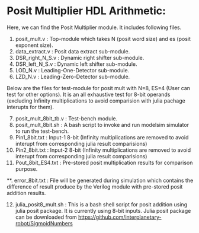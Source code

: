 # Posit Multiplier HDL Arithmetic:

Here, we can find the Posit Multiplier module. It includes following files.

1. posit_mult.v         :       Top-module which takes N (posit word size) and es (posit exponent size).
2. data_extract.v       :       Posit data extract sub-module.
3. DSR_right_N_S.v      :       Dynamic right shifter sub-module.
4. DSR_left_N_S.v       :       Dynamic left shifter sub-module.
5. LOD_N.v              :       Leading-One-Detector sub-module.
6. LZD_N.v              :       Leading-Zero-Detector sub-module.

Below are the files for test-module for posit mult with N=8, ES=4 (User can test for other options).
It is an all exhaustive test for 8-bit operands (excluding Infinity multiplications to avoid comparision with julia pachage interupts for them).

7. posit_mult_8bit_tb.v : Test-bench module.
8. posit_mult_8bit.sh           : A bash script to invoke and run modelsim simulator to run the test-bench.
9. Pin1_8bit.txt                : Input-1 8-bit (Infinity multiplications are removed to avoid interupt from corresponding julia result comparisions)
10. Pin2_8bit.txt               : Input-2 8-bit (Infinity multiplications are removed to avoid interupt from corresponding julia result comparisions)
11. Pout_8bit_ES4.txt           : Pre-stored posit multiplication results for comparison purpose.

**. error_8bit.txt              : File will be generated during simulation which contains the difference of
                                result produce by the Verilog module with pre-stored posit addition results.


12. julia_posit8_mult.sh        : This is a bash shell script for posit addition using julia posit package. It is currently using 8-bit inputs.
                                  Julia posit package can be downloaded from https://github.com/interplanetary-robot/SigmoidNumbers
